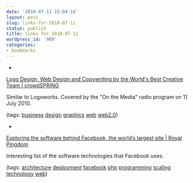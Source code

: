 ```yaml
---
date: '2010-07-11 15:04:16'
layout: post
slug: links-for-2010-07-11
status: publish
title: links for 2010-07-11
wordpress_id: '909'
categories:
- bookmarks
---
```


  *


[Logo Design, Web Design and Copywriting by the World's Best Creative Team | crowdSPRING](http://www.crowdspring.com/)


Similar to Logoworks.  Covered by the "On the Media" radio program on 11 July 2010.


(tags: [business](http://delicious.com/eob/business) [design](http://delicious.com/eob/design) [graphics](http://delicious.com/eob/graphics) [web](http://delicious.com/eob/web) [web2.0](http://delicious.com/eob/web2.0))


  *


[Exploring the software behind Facebook, the world’s largest site | Royal Pingdom](http://royal.pingdom.com/2010/06/18/the-software-behind-facebook/)


Interesting list of the software technologies that Facebook uses.


(tags: [architecture](http://delicious.com/eob/architecture) [deployment](http://delicious.com/eob/deployment) [facebook](http://delicious.com/eob/facebook) [php](http://delicious.com/eob/php) [programming](http://delicious.com/eob/programming) [scaling](http://delicious.com/eob/scaling) [technology](http://delicious.com/eob/technology) [web](http://delicious.com/eob/web))



